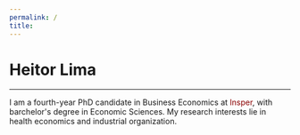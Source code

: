 ```yaml
---
permalink: /
title:
---
```


# Heitor Lima
------

I am a fourth-year PhD candidate in Business Economics at <a href="https://www.insper.edu.br/en/graduate/doctoral-program/doctoral-in-business-economics-phd-in-business-economics/" style="text-decoration:none;color:#8B0000">Insper</a>, with barchelor's degree in Economic Sciences. My research interests lie in health economics and industrial organization.
